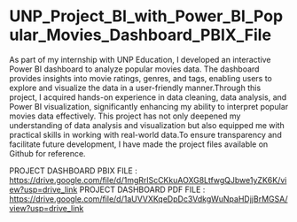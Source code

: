 # UNP_Project_BI_with_Power_BI_Popular_Movies_Dashboard_PBIX_File

As part of my internship with UNP Education, I developed an interactive Power BI dashboard to analyze popular movies data. The dashboard provides insights into movie ratings, genres, and tags, enabling users to explore and visualize the data in a user-friendly manner.Through this project, I acquired hands-on experience in data cleaning, data analysis, and Power BI visualization, significantly enhancing my ability to interpret popular movies data effectively. This project has not only deepened my understanding of data analysis and visualization but also equipped me with practical skills in working with real-world data.To ensure transparency and facilitate future development, I have made the project files available on Github for reference.

PROJECT DASHBOARD PBIX FILE : https://drive.google.com/file/d/1mgRrlScCKkuAOXG8LtfwgQJbwe1yZK6K/view?usp=drive_link
PROJECT DASHBOARD PDF FILE : https://drive.google.com/file/d/1aUVVXKqeDpDc3VdkgWuNpaHDjjBrMGSA/view?usp=drive_link
